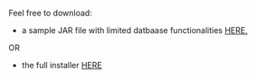 
[](https://i.imgur.com/zAw1ccv.png)


Feel free to download:

- a sample JAR file with limited datbaase functionalities [HERE.](https://drive.google.com/open?id=1r9A3XM8ot9ec2fEm3G7tDpDXZV0P4TNW)

OR

- the full installer [HERE]()


